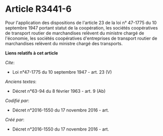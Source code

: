 # Article R3441-6

Pour l'application des dispositions de l'article 23 de la loi n° 47-1775 du 10 septembre 1947 portant statut de la
coopération, les sociétés coopératives de transport routier de marchandises relèvent du ministre chargé de l'économie, les
sociétés coopératives d'entreprises de transport routier de marchandises relèvent du ministre chargé des transports.

**Liens relatifs à cet article**

_Cite_:

  - Loi n°47-1775 du 10 septembre 1947 - art. 23 (V)

_Anciens textes_:

  - Décret n°63-94 du 8 février 1963 - art. 9 (Ab)

_Codifié par_:

  - Décret n°2016-1550 du 17 novembre 2016 - art.

_Créé par_:

  - Décret n°2016-1550 du 17 novembre 2016 - art.
